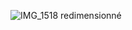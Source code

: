 ![IMG_1518 redimensionné](https://user-images.githubusercontent.com/112189528/225630785-bebfba5d-a8ba-4e04-805e-016d26faefd8.png)

